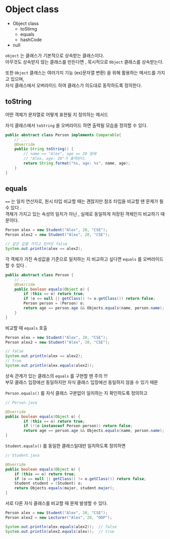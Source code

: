 # Object class
- Object class
  - toStirng
  - equals
  - hashCode
- null
  

```object``` 는 클래스가 기본적으로 상속받는 클래스이다.  
아무것도 상속받지 않는 클래스를 만든다면 , 묵시적으로 ```Object``` 클래스를 상속받는다.
  
또한 ```Object``` 클래스는 여러가지 기능 (ex)문자열 변환) 을 위해 활용하는 메서드를 가지고 있으며,  
자식 클래스에서 오버라이드 하여 클래스가 의도대로 동작하도록 정의한다.
  
## toString
어떤 객체가 문자열로 어떻게 표현될 지 정의하는 메서드
  
자식 클래스에서 ```toString``` 을 오버라이드 하면 출력될 모습을 정의할 수 있다.  
```java
public abstract class Person implements Comparable{
    // ...
    @Override
    public String toString() {
        // name == "Alex", age == 20 일때
        // "Alex, age: 20"가 출력된다.
        return String.format("%s, age: %s", name, age);
    }
}
```

## equals

```==``` 는 일치 연산자로, 원시 타입 비교할 때는 괜찮지만 참조 타입을 비교할 땐 문제가 될 수 있다 .  
객체가 가지고 있는 속성의 일치가 아닌 , 실제로 동일하게 저장된 객체인지 비교하기 때문이다.  
```java
Person alex = new Student("Alex", 20, "CSE");
Person alex2 = new Student("Alex", 20, "CSE");

// 같은 값을 가지고 있어도 false
System.out.println(alex == alex2);
```  
각 객체가 가진 속성값을 기준으로 일치하는 지 비교하고 싶다면 ```equals``` 를 오버라이드 할 수 있다 .
```java
public abstract class Person {
    // ...
    @Override
    public boolean equals(Object o) {
        if (this == o) return true;
        if (o == null || getClass() != o.getClass()) return false;
        Person person = (Person) o;
        return age == person.age && Objects.equals(name, person.name);
    }
}

```

비교할 때 ```equals``` 호출
```java
Person alex = new Student("Alex", 20, "CSE");
Person alex2 = new Student("Alex", 20, "CSE");

// false
System.out.println(alex == alex2);
// true
System.out.println(alex.equals(alex2));
```

상속 관계가 있는 클래스의 ```equals``` 를 구현할 땐 주의 !!!  
부모 클래스 입장에선 동일하지만 자식 클래스 입장에선 동일하지 않을 수 있기 때문
  
```Person.equals()``` 를 자식 클래스 구분없이 일치하는 지 확인하도록 정의하고 
```java
// Person.java

@Override
public boolean equals(Object o) {
        if (this == o) return true;
        if (!(o instanceof Person person)) return false;
        return age == person.age && Objects.equals(name, person.name);
}
```
```Student.equals()``` 를 동일한 클래스일대만 일치하도록 정의하면
```java
// Student.java

@Override
public boolean equals(Object o) {
    if (this == o) return true;
    if (o == null || getClass() != o.getClass()) return false;
    Student student = (Student) o;
    return Objects.equals(major, student.major);
}
```
서로 다른 자식 클래스를 비교할 때 문제 발생할 수 있다.
```java
Person alex = new Student("Alex", 20, "CSE");
Person alex2 = new Lecturer("Alex", 20, "OOP");

System.out.println(alex.equals(alex2));  // false
System.out.println(alex2.equals(alex));  // true
```